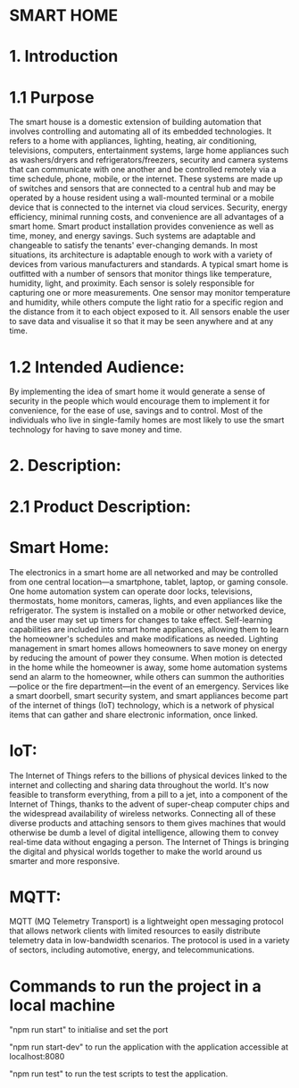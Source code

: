 # SMART HOME

# 1. Introduction
# 1.1 Purpose

The smart house is a domestic extension of building automation that involves controlling and 
automating all of its embedded technologies. It refers to a home with appliances, lighting, 
heating, air conditioning, televisions, computers, entertainment systems, large home 
appliances such as washers/dryers and refrigerators/freezers, security and camera systems that 
can communicate with one another and be controlled remotely via a time schedule, phone, 
mobile, or the internet. These systems are made up of switches and sensors that are connected 
to a central hub and may be operated by a house resident using a wall-mounted terminal or a 
mobile device that is connected to the internet via cloud services. Security, energy efficiency, 
minimal running costs, and convenience are all advantages of a smart home. Smart product 
installation provides convenience as well as time, money, and energy savings. Such systems 
are adaptable and changeable to satisfy the tenants' ever-changing demands. In most situations, 
its architecture is adaptable enough to work with a variety of devices from various 
manufacturers and standards. A typical smart home is outfitted with a number of sensors that 
monitor things like temperature, humidity, light, and proximity. Each sensor is solely 
responsible for capturing one or more measurements. One sensor may monitor temperature 
and humidity, while others compute the light ratio for a specific region and the distance from 
it to each object exposed to it. All sensors enable the user to save data and visualise it so that 
it may be seen anywhere and at any time.

# 1.2 Intended Audience:
By implementing the idea of smart home it would generate a sense of security in the people 
which would encourage them to implement it for convenience, for the ease of use, savings and 
to control. Most of the individuals who live in single-family homes are most likely to use the 
smart technology for having to save money and time.

# 2. Description: 

# 2.1 Product Description: 

# Smart Home: 
The electronics in a smart home are all networked and may be controlled 
from one central location—a smartphone, tablet, laptop, or gaming console. One home 
automation system can operate door locks, televisions, thermostats, home monitors, 
cameras, lights, and even appliances like the refrigerator. The system is installed on a 
mobile or other networked device, and the user may set up timers for changes to take 
effect. Self-learning capabilities are included into smart home appliances, allowing 
them to learn the homeowner's schedules and make modifications as needed. Lighting 
management in smart homes allows homeowners to save money on energy by reducing the amount of power they consume. When motion is detected in the home while the 
homeowner is away, some home automation systems send an alarm to the homeowner, 
while others can summon the authorities—police or the fire department—in the event 
of an emergency. Services like a smart doorbell, smart security system, and smart 
appliances become part of the internet of things (IoT) technology, which is a network 
of physical items that can gather and share electronic information, once linked.

# IoT:
 The Internet of Things refers to the billions of physical devices linked to the 
internet and collecting and sharing data throughout the world. It's now feasible to 
transform everything, from a pill to a jet, into a component of the Internet of Things, 
thanks to the advent of super-cheap computer chips and the widespread availability of 
wireless networks. Connecting all of these diverse products and attaching sensors to 
them gives machines that would otherwise be dumb a level of digital intelligence, 
allowing them to convey real-time data without engaging a person. The Internet of 
Things is bringing the digital and physical worlds together to make the world around 
us smarter and more responsive.

# MQTT:
 MQTT (MQ Telemetry Transport) is a lightweight open messaging protocol 
that allows network clients with limited resources to easily distribute telemetry data in 
low-bandwidth scenarios. The protocol is used in a variety of sectors, including 
automotive, energy, and telecommunications.

# Commands to run the project in a local machine

"npm run start" to initialise and set the port

"npm run start-dev" to run the application with the application accessible at localhost:8080

"npm run test" to run the test scripts to test the application.
